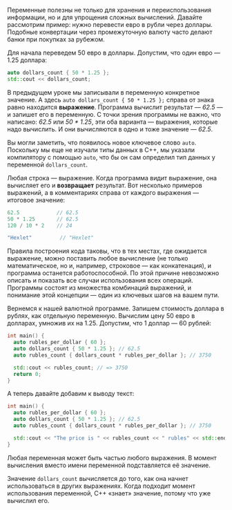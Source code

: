 Переменные полезны не только для хранения и переиспользования информации, но и для упрощения сложных вычислений. Давайте рассмотрим пример: нужно перевести евро в рубли через доллары. Подобные конвертации через промежуточную валюту часто делают банки при покупках за рубежом.

Для начала переведем 50 евро в доллары. Допустим, что один евро — 1.25 доллара:

```cpp
auto dollars_count { 50 * 1.25 };
std::cout << dollars_count;
```

В предыдущем уроке мы записывали в переменную конкретное значение. А здесь `auto dollars_count { 50 * 1.25 };` справа от знака равно находится **выражение**. Программа вычислит результат — *62.5* — и запишет его в переменную. С точки зрения программы не важно, что написано: *62.5* или *50 * 1.25*, эти оба варианта — выражения, которые надо вычислить. И они вычисляются в одно и тоже значение — *62.5*.

Вы могли заметить, что появилось новое ключевое слово `auto`. Поскольку мы еще не изучали типы данных в С++, мы указали компилятору с помощью `auto`, что бы он сам определил тип данных у переменной `dollars_count`.

Любая строка — выражение. Когда программа видит выражение, она вычисляет его и **возвращает** результат. Вот несколько примеров выражений, а в комментариях справа от каждого выражения — итоговое значение:

```cpp
62.5            // 62.5
50 * 1.25       // 62.5
120 / 10 * 2    // 24

"Hexlet"         // "Hexlet"
```

Правила построения кода таковы, что в тех местах, где ожидается выражение, можно поставить любое вычисление (не только математическое, но и, например, строковое — как конкатенация), и программа останется работоспособной. По этой причине невозможно описать и показать все случаи использования всех операций. Программы состоят из множества комбинаций выражений, и понимание этой концепции — один из ключевых шагов на вашем пути.

Вернемся к нашей валютной программе. Запишем стоимость доллара в рублях, как отдельную переменную. Вычислим цену 50 евро в долларах, умножив их на 1.25. Допустим, что 1 доллар — 60 рублей:

```cpp
int main() {
  auto rubles_per_dollar { 60 };
  auto dollars_count { 50 * 1.25 }; // 62.5
  auto rubles_count { dollars_count * rubles_per_dollar }; // 3750

  std::cout << rubles_count; // => 3750
  return 0;
}
```

А теперь давайте добавим к выводу текст:

```cpp
int main() {
  auto rubles_per_dollar { 60 };
  auto dollars_count { 50 * 1.25 }; // 62.5
  auto rubles_count { dollars_count * rubles_per_dollar }; // 3750

  std::cout << "The price is " << rubles_count << " rubles" << std::endl; // => The price is 3750 rubles
}
```

Любая переменная может быть частью любого выражения. В момент вычисления вместо имени переменной подставляется её значение.

Значение `dollars_count` вычисляется до того, как она начнет использоваться в других выражениях. Когда подходит момент использования переменной, C++ «знает» значение, потому что уже вычислил его.

